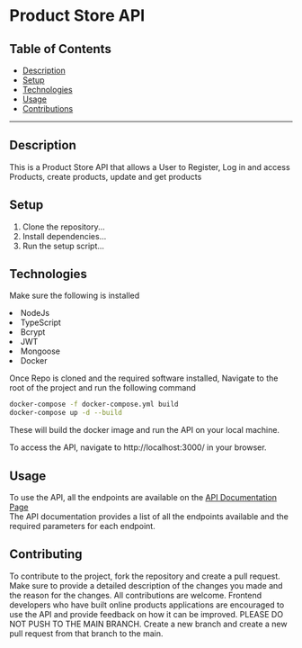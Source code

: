 <h1>Product Store API</h1>

## Table of Contents

- [Description](#description)
- [Setup](#setup)
- [Technologies](#technologies)
- [Usage](#usage)
- [Contributions](#contributions)
---

<h2>Description</h2>
This is a Product Store API that allows a User to Register, Log in and access Products, create products, update and get products

## Setup
1. Clone the repository...
2. Install dependencies...
3. Run the setup script...

## Technologies
Make sure the following is installed
<li>NodeJs</li>
<li>TypeScript</li>
<li>Bcrypt</li>
<li>JWT</li>
<li>Mongoose</li>
<li>Docker</li>

Once Repo is cloned and the required software installed, Navigate to the root of the project and run the following command

```bash
docker-compose -f docker-compose.yml build
docker-compose up -d --build
```
These will build the docker image and run the API on your local machine.

To access the API, navigate to http://localhost:3000/ in your browser.

<h2>Usage</h2>
To use the API, all the endpoints are available on the <a href="https://documenter.getpostman.com/view/14657312/2sA35G2M8u target="_blank">API Documentation Page</a> <br>
The API documentation provides a list of all the endpoints available and the required parameters for each endpoint.

<h2>Contributing</h2>
To contribute to the project, fork the repository and create a pull request. Make sure to provide a detailed description of the changes you made and the reason for the changes. All contributions are welcome. Frontend developers who have built online products applications are encouraged to use the API and provide feedback on how it can be improved. 
PLEASE DO NOT PUSH TO THE MAIN BRANCH. Create a new branch and create a new pull request from that branch to the main.






